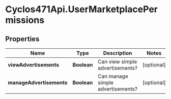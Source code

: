 # Cyclos471Api.UserMarketplacePermissions

## Properties
Name | Type | Description | Notes
------------ | ------------- | ------------- | -------------
**viewAdvertisements** | **Boolean** | Can view simple advertisements? | [optional] 
**manageAdvertisements** | **Boolean** | Can manage simple advertisements? | [optional] 


